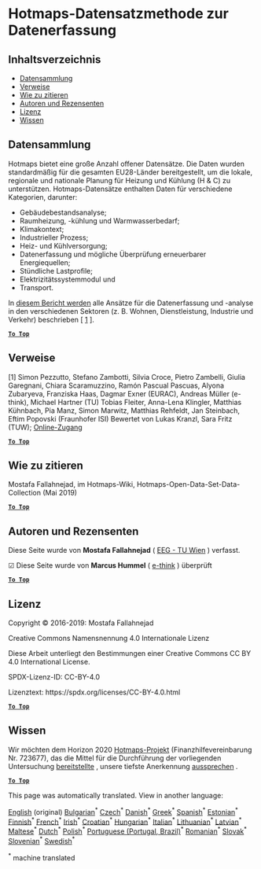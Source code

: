<h1> <a class="anchor" id="hotmaps-data-set-method-of-data-collection" href="#hotmaps-data-set-method-of-data-collection"><i class="fa fa-link"></i></a> Hotmaps-Datensatzmethode zur Datenerfassung </h1><h2> <a class="anchor" id="table-of-contents" href="#table-of-contents"><i class="fa fa-link"></i></a> Inhaltsverzeichnis </h2><ul><li> <a href="#data-collection">Datensammlung</a> </li><li> <a href="#references">Verweise</a> </li><li> <a href="#how-to-cite">Wie zu zitieren</a> </li><li> <a href="#authors-and-reviewers">Autoren und Rezensenten</a> </li><li> <a href="#license">Lizenz</a> </li><li> <a href="#acknowledgement">Wissen</a> </li></ul><h2> <a class="anchor" id="data-collection" href="#data-collection"><i class="fa fa-link"></i></a> Datensammlung </h2><p> Hotmaps bietet eine große Anzahl offener Datensätze. Die Daten wurden standardmäßig für die gesamten EU28-Länder bereitgestellt, um die lokale, regionale und nationale Planung für Heizung und Kühlung (H &amp; C) zu unterstützen. Hotmaps-Datensätze enthalten Daten für verschiedene Kategorien, darunter: </p><ul><li> Gebäudebestandsanalyse; </li><li> Raumheizung, -kühlung und Warmwasserbedarf; </li><li> Klimakontext; </li><li> Industrieller Prozess; </li><li> Heiz- und Kühlversorgung; </li><li> Datenerfassung und mögliche Überprüfung erneuerbarer Energiequellen; </li><li> Stündliche Lastprofile; </li><li> Elektrizitätssystemmodul und </li><li> Transport. </li></ul><p> In <a href="https://www.hotmaps-project.eu/wp-content/uploads/2018/03/D2.3-Hotmaps_for-upload_revised-final_.pdf">diesem Bericht werden</a> alle Ansätze für die Datenerfassung und -analyse in den verschiedenen Sektoren (z. B. Wohnen, Dienstleistung, Industrie und Verkehr) beschrieben [ <a href="#references">1</a> ]. </p><p> <a href="#table-of-contents"><strong><code>To Top</code></strong></a> </p> <h2> <a class="anchor" id="references" href="#references"><i class="fa fa-link"></i></a> Verweise </h2><p> [1] Simon Pezzutto, Stefano Zambotti, Silvia Croce, Pietro Zambelli, Giulia Garegnani, Chiara Scaramuzzino, Ramón Pascual Pascuas, Alyona Zubaryeva, Franziska Haas, Dagmar Exner (EURAC), Andreas Müller (e-think), Michael Hartner (TU) Tobias Fleiter, Anna-Lena Klingler, Matthias Kühnbach, Pia Manz, Simon Marwitz, Matthias Rehfeldt, Jan Steinbach, Eftim Popovski (Fraunhofer ISI) Bewertet von Lukas Kranzl, Sara Fritz (TUW); <a href="https://www.hotmaps-project.eu/wp-content/uploads/2018/03/D2.3-Hotmaps_for-upload_revised-final_.pdf">Online-Zugang</a> </p><p> <a href="#table-of-contents"><strong><code>To Top</code></strong></a> </p> <h2> <a class="anchor" id="how-to-cite" href="#how-to-cite"><i class="fa fa-link"></i></a> Wie zu zitieren </h2><p> Mostafa Fallahnejad, im Hotmaps-Wiki, Hotmaps-Open-Data-Set-Data-Collection (Mai 2019) </p><p> <a href="#table-of-contents"><strong><code>To Top</code></strong></a> </p> <h2> <a class="anchor" id="authors-and-reviewers" href="#authors-and-reviewers"><i class="fa fa-link"></i></a> Autoren und Rezensenten </h2><p> Diese Seite wurde von <strong>Mostafa Fallahnejad</strong> ( <a href="https://eeg.tuwien.ac.at/">EEG - TU Wien</a> ) verfasst. </p><p> ☑ Diese Seite wurde von <strong>Marcus Hummel</strong> ( <a href="https://e-think.ac.at/">e-think</a> ) überprüft </p><p> <a href="#table-of-contents"><strong><code>To Top</code></strong></a> </p> <h2> <a class="anchor" id="license" href="#license"><i class="fa fa-link"></i></a> Lizenz </h2><p> Copyright © 2016-2019: Mostafa Fallahnejad </p><p> Creative Commons Namensnennung 4.0 Internationale Lizenz </p><p> Diese Arbeit unterliegt den Bestimmungen einer Creative Commons CC BY 4.0 International License. </p><p> SPDX-Lizenz-ID: CC-BY-4.0 </p><p> Lizenztext: https://spdx.org/licenses/CC-BY-4.0.html </p><p> <a href="#table-of-contents"><strong><code>To Top</code></strong></a> </p> <h2> <a class="anchor" id="acknowledgement" href="#acknowledgement"><i class="fa fa-link"></i></a> Wissen </h2><p> Wir möchten dem Horizon 2020 <a href="https://www.hotmaps-project.eu">Hotmaps-Projekt</a> (Finanzhilfevereinbarung Nr. 723677), das die Mittel für die Durchführung der vorliegenden Untersuchung <a href="https://www.hotmaps-project.eu">bereitstellte</a> , unsere tiefste Anerkennung <a href="https://www.hotmaps-project.eu">aussprechen</a> . </p><p> <a href="#table-of-contents"><strong><code>To Top</code></strong></a> </p> 

























<!--- THIS IS A SUPER UNIQUE IDENTIFIER -->

This page was automatically translated. View in another language:

[English](../en/Hotmaps-data-set-method-of-data-collection) (original) [Bulgarian](../bg/Hotmaps-data-set-method-of-data-collection)<sup>\*</sup> [Czech](../cs/Hotmaps-data-set-method-of-data-collection)<sup>\*</sup> [Danish](../da/Hotmaps-data-set-method-of-data-collection)<sup>\*</sup>  [Greek](../el/Hotmaps-data-set-method-of-data-collection)<sup>\*</sup> [Spanish](../es/Hotmaps-data-set-method-of-data-collection)<sup>\*</sup> [Estonian](../et/Hotmaps-data-set-method-of-data-collection)<sup>\*</sup> [Finnish](../fi/Hotmaps-data-set-method-of-data-collection)<sup>\*</sup> [French](../fr/Hotmaps-data-set-method-of-data-collection)<sup>\*</sup> [Irish](../ga/Hotmaps-data-set-method-of-data-collection)<sup>\*</sup> [Croatian](../hr/Hotmaps-data-set-method-of-data-collection)<sup>\*</sup> [Hungarian](../hu/Hotmaps-data-set-method-of-data-collection)<sup>\*</sup> [Italian](../it/Hotmaps-data-set-method-of-data-collection)<sup>\*</sup> [Lithuanian](../lt/Hotmaps-data-set-method-of-data-collection)<sup>\*</sup> [Latvian](../lv/Hotmaps-data-set-method-of-data-collection)<sup>\*</sup> [Maltese](../mt/Hotmaps-data-set-method-of-data-collection)<sup>\*</sup> [Dutch](../nl/Hotmaps-data-set-method-of-data-collection)<sup>\*</sup> [Polish](../pl/Hotmaps-data-set-method-of-data-collection)<sup>\*</sup> [Portuguese (Portugal, Brazil)](../pt/Hotmaps-data-set-method-of-data-collection)<sup>\*</sup> [Romanian](../ro/Hotmaps-data-set-method-of-data-collection)<sup>\*</sup> [Slovak](../sk/Hotmaps-data-set-method-of-data-collection)<sup>\*</sup> [Slovenian](../sl/Hotmaps-data-set-method-of-data-collection)<sup>\*</sup> [Swedish](../sv/Hotmaps-data-set-method-of-data-collection)<sup>\*</sup> 

<sup>\*</sup> machine translated
